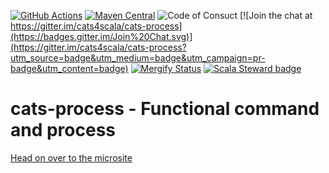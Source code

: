 [![GitHub Actions](https://github.com/cats4scala/cats-process/workflows/CI/badge.svg)](https://github.com/cats4scala/cats-process/actions)
[![Maven Central](https://maven-badges.herokuapp.com/maven-central/io.github.cats4scala/cats-process_2.13/badge.svg)](https://maven-badges.herokuapp.com/maven-central/io.github.cats4scala/cats-process_2.13)
![Code of Consuct](https://img.shields.io/badge/Code%20of%20Conduct-Scala-blue.svg)
[![Join the chat at https://gitter.im/cats4scala/cats-process](https://badges.gitter.im/Join%20Chat.svg)](https://gitter.im/cats4scala/cats-process?utm_source=badge&utm_medium=badge&utm_campaign=pr-badge&utm_content=badge)
[![Mergify Status][mergify-status]][mergify]
[![Scala Steward badge](https://img.shields.io/badge/Scala_Steward-helping-blue.svg?style=flat&logo=data:image/png;base64,iVBORw0KGgoAAAANSUhEUgAAAA4AAAAQCAMAAAARSr4IAAAAVFBMVEUAAACHjojlOy5NWlrKzcYRKjGFjIbp293YycuLa3pYY2LSqql4f3pCUFTgSjNodYRmcXUsPD/NTTbjRS+2jomhgnzNc223cGvZS0HaSD0XLjbaSjElhIr+AAAAAXRSTlMAQObYZgAAAHlJREFUCNdNyosOwyAIhWHAQS1Vt7a77/3fcxxdmv0xwmckutAR1nkm4ggbyEcg/wWmlGLDAA3oL50xi6fk5ffZ3E2E3QfZDCcCN2YtbEWZt+Drc6u6rlqv7Uk0LdKqqr5rk2UCRXOk0vmQKGfc94nOJyQjouF9H/wCc9gECEYfONoAAAAASUVORK5CYII=)](https://scala-steward.org)

# cats-process - Functional command and process

[Head on over to the microsite](https://cats4scala.github.io/cats-process)

[mergify]: https://mergify.io
[mergify-status]: https://img.shields.io/endpoint.svg?url=https://gh.mergify.io/badges/cats4scala/cats-process&style=flat
